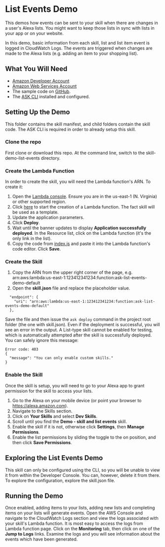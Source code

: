# List Events Demo
This demos how events can be sent to your skill when there are changes in a user's Alexa lists.  You might want to keep those lists in sync with lists in your app or on your website.

In this demo, basic information from each skill, list and list item event is logged in CloudWatch Logs.  The events are triggered when changes are made to the Alexa lists (e.g. adding an item to your shopping list).

## What You Will Need
*  [Amazon Developer Account](http://developer.amazon.com/alexa)
*  [Amazon Web Services Account](http://aws.amazon.com/)
*  The sample code on [GitHub](https://github.com/alexa-samples/list-api-list-events-demo).
*  The [ASK CLI](https://developer.amazon.com/docs/smapi/quick-start-alexa-skills-kit-command-line-interface.html) installed and configured.

## Setting Up the Demo
This folder contains the skill manifest, and child folders contain the skill code.  The ASK CLI is required in order to already setup this skill.

### Clone the repo
First clone or download this repo.  At the command line, switch to the skill-demo-list-events directory.

### Create the Lambda Function
In order to create the skill, you will need the Lambda function's ARN.  To create it:

1. Open the [Lambda console](https://console.aws.amazon.com/lambda/home).  Ensure you are in the us-east-1 (N. Virginia) or other supported region.
1. Click [here](https://console.aws.amazon.com/lambda/home?#/create/app?applicationId=arn:aws:serverlessrepo:us-east-1:173334852312:applications/alexa-skills-kit-nodejs-factskill) to start the creation of a Lambda function.  The fact skill will be used as a template.
1. Update the application parameters.
1. Click **Deploy**.
1. Wait until the banner updates to display **Application successfully deployed**.  In the Resource list, click on the Lambda function (it's the only link in the list).
1. Copy the code from [index.js](./lambda/custom/index.js) and paste it into the Lambda function's code editor.  Click **Save**.

### Create the Skill
1. Copy the ARN from the upper right corner of the page, e.g. arn:aws:lambda:us-east-1:123412341234:function:ask-list-events-demo-default
1. Open the **skill.json** file and replace the placeholder value.
```
  "endpoint": {
    "uri": "arn:aws:lambda:us-east-1:123412341234:function:ask-list-events-demo-default"
  },
```
Save the file and then issue the ``ask deploy`` command in the project root folder (the one with skill.json).  Even if the deployment is successful, you will see an error in the output.  A List-type skill cannot be enabled for testing, which is automatically attempted after the skill is successfully deployed.  You can safely ignore this message:
```text
Error code: 403
{
  "message": "You can only enable custom skills."
}
```

### Enable the Skill
Once the skill is setup, you will need to go to your Alexa app to grant permission for the skill to access your lists.
1. Go to the Alexa on your mobile device (or point your browser to https://alexa.amazon.com).
1. Navigate to the Skills section.
1. Click on **Your Skills** and select **Dev Skills**.
1. Scroll until you find the **Demo - skill and list events** skill.
1. Enable the skill if it is not, otherwise click **Settings**, then **Manage Permissions**.
1. Enable the list permissions by sliding the toggle to the on position, and then click **Save Permissions**.

## Exploring the List Events Demo
This skill can only be configured using the CLI, so you will be unable to view it from within the Developer Console.  You can, however, delete it from there.  To explore the configuration, explore the skill.json file.

## Running the Demo
Once enabled, adding items to your lists, adding new lists and completing items on your lists will generate events.  Open the AWS Console and navigate to the CloudWatch Logs section and view the logs associated with your skill's Lambda function.  It is most easy to access the logs from Lambda function page.  Click on the **Monitoring** tab, then click on one of the **Jump to Logs** links.  Examine the logs and you will see information about the events which have been generated.